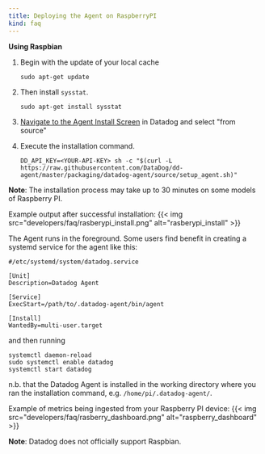 ```yaml
---
title: Deploying the Agent on RaspberryPI
kind: faq
---
```


**Using Raspbian**

1. Begin with the update of your local cache

    ```shell
    sudo apt-get update
    ```

2. Then install `sysstat`.

    ```text
    sudo apt-get install sysstat
    ```

3. [Navigate to the Agent Install Screen][1] in Datadog and select "from source"
4. Execute the installation command.

    ```shell
    DD_API_KEY=<YOUR-API-KEY> sh -c "$(curl -L https://raw.githubusercontent.com/DataDog/dd-agent/master/packaging/datadog-agent/source/setup_agent.sh)"
    ```

**Note**: The installation process may take up to 30 minutes on some models of Raspberry PI.

Example output after successful installation:
{{< img src="developers/faq/rasberypi_install.png" alt="rasberypi_install" >}}

The Agent runs in the foreground. Some users find benefit in creating a systemd service for the agent like this:

```text
#/etc/systemd/system/datadog.service

[Unit]
Description=Datadog Agent

[Service]
ExecStart=/path/to/.datadog-agent/bin/agent

[Install]
WantedBy=multi-user.target
```

and then running

```shell
systemctl daemon-reload
sudo systemctl enable datadog
systemctl start datadog
```

n.b. that the Datadog Agent is installed in the working directory where you ran the installation command, e.g. `/home/pi/.datadog-agent/`. 

Example of metrics being ingested from your Raspberry PI device:
{{< img src="developers/faq/rasberry_dashboard.png" alt="raspberry_dashboard" >}}

**Note**: Datadog does not officially support Raspbian.

[1]: https://app.datadoghq.com/account/settings#agent/source
